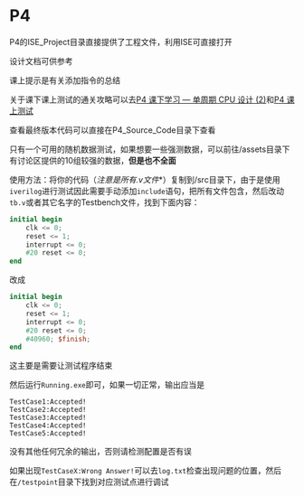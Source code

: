 # P4

P4的ISE_Project目录直接提供了工程文件，利用ISE可直接打开

设计文档可供参考

课上提示是有关添加指令的总结

关于课下课上测试的通关攻略可以去[P4 课下学习 — 单周期 CPU 设计 (2)](https://flyinglandlord.github.io/2021/11/13/BUAA-CO-2021/P4/CPU设计文档/)和[P4 课上测试](https://flyinglandlord.github.io/2021/11/17/BUAA-CO-2021/P4/P4课上测试游记/)

查看最终版本代码可以直接在P4_Source_Code目录下查看

只有一个可用的随机数据测试，如果想要一些强测数据，可以前往/assets目录下有讨论区提供的10组较强的数据，**但是也不全面**

使用方法：将你的代码（**注意是所有*.v文件**）复制到/src目录下，由于是使用`iverilog`进行测试因此需要手动添加`include`语句，把所有文件包含，然后改动`tb.v`或者其它名字的Testbench文件，找到下面内容：

```verilog
initial begin
	clk <= 0;
	reset <= 1;
	interrupt <= 0;
	#20 reset <= 0;
end
```

改成

```verilog
initial begin
	clk <= 0;
	reset <= 1;
	interrupt <= 0;
	#20 reset <= 0;
    #40960; $finish;
end
```

这主要是需要让测试程序结束

然后运行`Running.exe`即可，如果一切正常，输出应当是

```
TestCase1:Accepted!
TestCase2:Accepted!
TestCase3:Accepted!
TestCase4:Accepted!
TestCase5:Accepted!
```

没有其他任何冗余的输出，否则请检测配置是否有误

如果出现`TestCaseX:Wrong Answer!`可以去`log.txt`检查出现问题的位置，然后在`/testpoint`目录下找到对应测试点进行调试